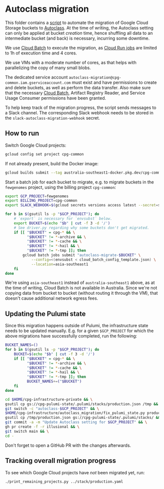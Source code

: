 # Autoclass migration

This folder contains a [script](migrate_bucket.sh) to automate the migration of Google Cloud Storage buckets to [Autoclass](https://cloud.google.com/storage/docs/autoclass). At the time of writing, the Autoclass setting can only be applied at bucket _creation_ time, hence shuffling all data to an intermediate bucket (and back) is necessary, incurring some downtime.

We use [Cloud Batch](https://cloud.google.com/batch/docs/create-run-job) to execute the migration, as [Cloud Run jobs](https://cloud.google.com/run/docs/quickstarts/jobs/create-execute) are limited to 1h of execution time and 4 cores.

We use VMs with a moderate number of cores, as that helps with parallelizing the copy of many small blobs.

The dedicated service account `autoclass-migration@cpg-common.iam.gserviceaccount.com` must exist and have permissions to create and delete buckets, as well as perform the data transfer. Also make sure that the necessary [Cloud Batch](https://cloud.google.com/batch/docs/get-started#project-prerequisites), Artifact Registry Reader, and Service Usage Consumer permissions have been granted.

To help keep track of the migration progress, the script sends messages to a Slack channel. The corresponding Slack webhook needs to be stored in the `slack-autoclass-migration-webhook` secret.

## How to run

Switch Google Cloud projects:

```sh
gcloud config set project cpg-common
```

If not already present, build the Docker image:

```sh
gcloud builds submit --tag australia-southeast1-docker.pkg.dev/cpg-common/images/autoclass-migration:latest .
```

Start a batch job for each bucket to migrate, e.g. to migrate buckets in the `fewgenomes` project, using the billing project `cpg-common`:

```sh
export GCP_PROJECT=fewgenomes
export BILLING_PROJECT=cpg-common
export SLACK_WEBHOOK=$(gcloud secrets versions access latest --secret=slack-autoclass-migration-webhook)

for b in $(gsutil ls -p "$GCP_PROJECT"); do
    # `export` is necessary for `envsubst` below.
    export BUCKET=$(echo "$b" | cut -f 3 -d '/')
    # See driver.py regarding why some buckets don't get migrated.
    if [[ "$BUCKET" = cpg-* && \
          "$BUCKET" != *-archive && \
          "$BUCKET" != *-cache && \
          "$BUCKET" != *-hail && \
          "$BUCKET" != *-tmp ]]; then
        gcloud batch jobs submit "autoclass-migrate-$BUCKET" \
            --config=<(envsubst < cloud_batch_config_template.json) \
            --location=asia-southeast1
    fi
done
```

We're using `asia-southeast1` instead of `australia-southeast1` above, as at the time of writing, Cloud Batch is not available in Australia. Since we're not copying data from bucket to bucket (without routing it through the VM), that doesn't cause additional network egress fees.

## Updating the Pulumi state

Since this migration happens outside of Pulumi, the infrastructure state needs to be updated manually. E.g. for a given `$GCP_PROJECT` for which the above migrations have successfully completed, run the following:

```sh
BUCKET_NAMES=()
for b in $(gsutil ls -p "$GCP_PROJECT"); do
    BUCKET=$(echo "$b" | cut -f 3 -d '/')
    if [[ "$BUCKET" = cpg-* && \
          "$BUCKET" != *-archive && \
          "$BUCKET" != *-cache && \
          "$BUCKET" != *-hail && \
          "$BUCKET" != *-tmp ]]; then
          BUCKET_NAMES+=("$BUCKET")
    fi
done

cd $HOME/cpg-infrastructure-private && \
gsutil cp gs://cpg-pulumi-state/.pulumi/stacks/production.json /tmp && \
git switch -c "autoclass-$GCP_PROJECT" && \
$HOME/cpg-infrastructure/autoclass_migration/fix_pulumi_state.py production.yaml "$GCP_PROJECT" /tmp/production.json "${BUCKET_NAMES[@]}" && \
gsutil cp /tmp/production.json gs://cpg-pulumi-state/.pulumi/stacks/ && \
git commit -a -m "Update Autoclass setting for $GCP_PROJECT" && \
gh pr create -f -r illusional && \
git switch main && \
cd -
```

Don't forget to open a GitHub PR with the changes afterwards.

## Tracking overall migration progress

To see which Google Cloud projects have _not_ been migrated yet, run:

```sh
./print_remaining_projects.py ../stack/production.yaml
```
